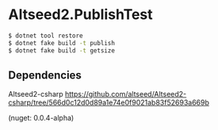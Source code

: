 # Altseed2.PublishTest

```sh
$ dotnet tool restore
$ dotnet fake build -t publish
$ dotnet fake build -t getsize
```

## Dependencies
Altseed2-csharp
https://github.com/altseed/Altseed2-csharp/tree/566d0c12d0d89a1e74e0f9021ab83f52693a669b

(nuget: 0.0.4-alpha)
